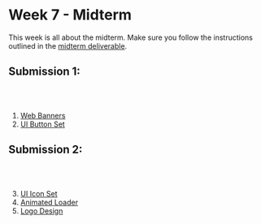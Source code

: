 # Week 7 - Midterm

<Countdown date="2024-12-25" customMessage="No need to rush ahead. This content will be available before this week's theory class, so just focus on what we're learning this week.">

This week is all about the midterm. Make sure you follow the instructions outlined in the [midterm deliverable](../../deliverables/assignments/midterm.md).

## Submission 1:

<br>

<Badge text="Section 010: October 15th @9:00pm" />
<br/>
<Badge type="error" text="Section 020: October 15th @7:00pm" />

1. [Web Banners](../../deliverables/assignments/midterm.md#web-banners)
2. [UI Button Set](../../deliverables/assignments/midterm.md#ui-button-set)

## Submission 2:

<br>

<Badge text="Section 010: October 20th @11:59pm" />
<br/>
<Badge type="error" text="Section 020: October 20th @11:59pm" />

3. [UI Icon Set](../../deliverables/assignments/midterm.md#ui-icon-set)
4. [Animated Loader](../../deliverables/assignments/midterm.md#animated-loader)
5. [Logo Design](../../deliverables/assignments/midterm.md#logo-design)

</Countdown>
